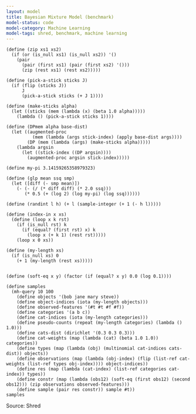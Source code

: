 ```yaml
---
layout: model
title: Bayesian Mixture Model (benchmark)
model-status: code
model-category: Machine Learning
model-tags: shred, benchmark, machine learning
---
```



    (define (zip xs1 xs2) 
      (if (or (is_null xs1) (is_null xs2)) '() 
        (pair 
          (pair (first xs1) (pair (first xs2) '()))
          (zip (rest xs1) (rest xs2)))))
    
    (define (pick-a-stick sticks J)
      (if (flip (sticks J))
          J
          (pick-a-stick sticks (+ J 1))))
    
    (define (make-sticks alpha)
      (let ((sticks (mem (lambda (x) (beta 1.0 alpha)))))
        (lambda () (pick-a-stick sticks 1))))
    
    (define (DPmem alpha base-dist)
      (let ((augmented-proc
              (mem (lambda (args stick-index) (apply base-dist args))))
            (DP (mem (lambda (args) (make-sticks alpha)))))
        (lambda argsin
          (let ((stick-index ((DP argsin))))
            (augmented-proc argsin stick-index)))))
    
    (define my-pi 3.14159265358979323)
    
    (define (glp mean ssq smp)
      (let ([diff (- smp mean)])
        (- (- (/ (* diff diff) (* 2.0 ssq)))
           (* 0.5 (+ (log 2) (log my-pi) (log ssq))))))
    
    (define (randint l h) (+ l (sample-integer (+ 1 (- h l)))))
    
    (define (index-in x xs)
      (define (loop x k rst)
        (if (is_null rst) k
          (if (equal? (first rst) x) k
            (loop x (+ k 1) (rest rst)))))
        (loop x 0 xs))
    
    (define (my-length xs)
      (if (is_null xs) 0
        (+ 1 (my-length (rest xs)))))
        
    
    (define (soft-eq x y) (factor (if (equal? x y) 0.0 (log 0.1))))
    
    (define samples
      (mh-query 10 100
        (define objects '(bob jane mary steve))
        (define object-indices (iota (my-length objects)))
        (define observed-features '(#t #t #f #f))
        (define categories '(a b c))
        (define cat-indices (iota (my-length categories)))
        (define pseudo-counts (repeat (my-length categories) (lambda () 1.0)))
        (define cats-dist (dirichlet '(0.3 0.3 0.3)))
        (define cat-weights (map (lambda (cat) (beta 1.0 1.0)) categories))
        (define types (map (lambda (obj) (multinomial cat-indices cats-dist)) objects))
        (define observations (map (lambda (obj-index) (flip (list-ref cat-weights (list-ref types obj-index)))) object-indices))
        (define res (map (lambda (cat-index) (list-ref categories cat-index)) types))
        (define constr (map (lambda (obs12) (soft-eq (first obs12) (second obs12))) (zip observations observed-features)))
        (define sample (pair res constr)) sample #t))
    samples
    
Source: Shred
